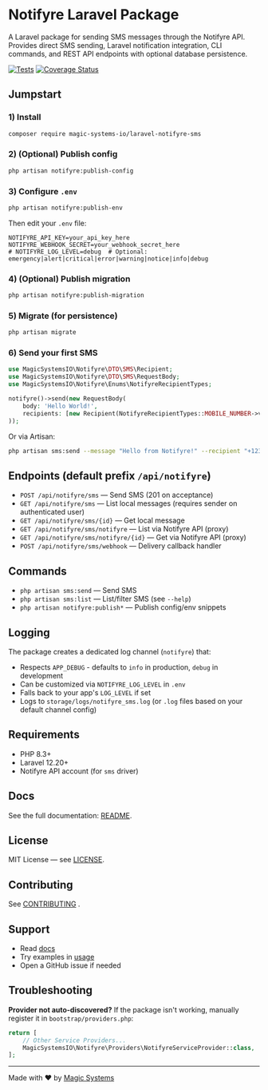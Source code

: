 # Notifyre Laravel Package

A Laravel package for sending SMS messages through the Notifyre API. Provides direct SMS sending, Laravel notification
integration, CLI commands, and REST API endpoints with optional database persistence.

[![Tests](https://github.com/magic-systems-io/laravel-notifyre-sms/actions/workflows/tests.yml/badge.svg)](https://github.com/magic-systems-io/laravel-notifyre-sms/actions)
[![Coverage Status](https://codecov.io/gh/magic-systems-io/laravel-notifyre-sms/branch/main/graph/badge.svg)](https://codecov.io/gh/magic-systems-io/laravel-notifyre-sms)

## Jumpstart

### 1) Install

```bash
composer require magic-systems-io/laravel-notifyre-sms
```

### 2) (Optional) Publish config

```bash
php artisan notifyre:publish-config
```

### 3) Configure `.env`

````bash
php artisan notifyre:publish-env
````

Then edit your `.env` file:

```env
NOTIFYRE_API_KEY=your_api_key_here
NOTIFYRE_WEBHOOK_SECRET=your_webhook_secret_here
# NOTIFYRE_LOG_LEVEL=debug  # Optional: emergency|alert|critical|error|warning|notice|info|debug
```

### 4) (Optional) Publish migration

```bash
php artisan notifyre:publish-migration
```

### 5) Migrate (for persistence)

```bash
php artisan migrate
```

### 6) Send your first SMS

```php
use MagicSystemsIO\Notifyre\DTO\SMS\Recipient;
use MagicSystemsIO\Notifyre\DTO\SMS\RequestBody;
use MagicSystemsIO\Notifyre\Enums\NotifyreRecipientTypes;

notifyre()->send(new RequestBody(
    body: 'Hello World!',
    recipients: [new Recipient(NotifyreRecipientTypes::MOBILE_NUMBER->value, '+1234567890')]
));
```

Or via Artisan:

```bash
php artisan sms:send --message "Hello from Notifyre!" --recipient "+1234567890"
```

## Endpoints (default prefix `/api/notifyre`)

- `POST /api/notifyre/sms` — Send SMS (201 on acceptance)
- `GET /api/notifyre/sms` — List local messages (requires sender on authenticated user)
- `GET /api/notifyre/sms/{id}` — Get local message
- `GET /api/notifyre/sms/notifyre` — List via Notifyre API (proxy)
- `GET /api/notifyre/sms/notifyre/{id}` — Get via Notifyre API (proxy)
- `POST /api/notifyre/sms/webhook` — Delivery callback handler

## Commands

- `php artisan sms:send` — Send SMS
- `php artisan sms:list` — List/filter SMS (see `--help`)
- `php artisan notifyre:publish*` — Publish config/env snippets

## Logging

The package creates a dedicated log channel (`notifyre`) that:
- Respects `APP_DEBUG` - defaults to `info` in production, `debug` in development
- Can be customized via `NOTIFYRE_LOG_LEVEL` in `.env`
- Falls back to your app's `LOG_LEVEL` if set
- Logs to `storage/logs/notifyre_sms.log` (or `.log` files based on your default channel config)

## Requirements

- PHP 8.3+
- Laravel 12.20+
- Notifyre API account (for `sms` driver)

## Docs

See the full documentation: [README](docs/README.md).

## License

MIT License — see [LICENSE](LICENSE.md).

## Contributing

See [CONTRIBUTING](CONTRIBUTING.md) .

## Support

- Read [docs](docs)
- Try examples in [usage](docs/usage)
- Open a GitHub issue if needed

## Troubleshooting

**Provider not auto-discovered?** If the package isn't working, manually register it in `bootstrap/providers.php`:

```php
return [
    // Other Service Providers...
    MagicSystemsIO\Notifyre\Providers\NotifyreServiceProvider::class,
];
```

---

Made with ❤️ by [Magic Systems](https://magicsystems.io)
